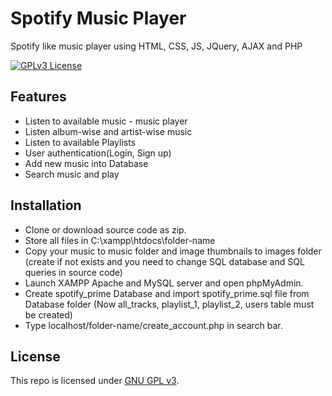 
# Spotify Music Player  

Spotify like music player using HTML, CSS, JS, JQuery, AJAX and PHP

[![GPLv3 License](https://img.shields.io/badge/License-GPL%20v3-blue.svg)](/https://choosealicense.com/licenses/gpl-3.0/)




## Features

- Listen to available music - music player
- Listen album-wise and artist-wise music
- Listen to available Playlists
- User authentication(Login, Sign up)
- Add new music into Database
- Search music and play



## Installation
- Clone or download source code as zip.
- Store all files in C:\xampp\htdocs\folder-name
- Copy your music to music folder and image thumbnails to images folder (create if not exists and you need to change SQL database and SQL queries in source code)
- Launch XAMPP Apache and MySQL server and open phpMyAdmin.
- Create spotify_prime Database and import spotify_prime.sql file from Database folder (Now all_tracks, playlist_1, playlist_2, users table must be created)
- Type localhost/folder-name/create_account.php in search bar.

## License

This repo is licensed under [GNU GPL v3](https://choosealicense.com/licenses/gpl-3.0/).

